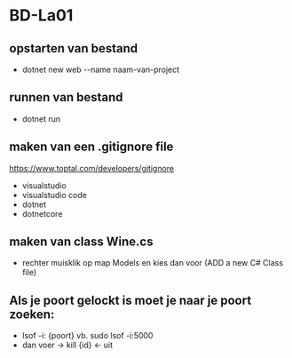 # BD-La01
## opstarten van bestand
- dotnet new web --name naam-van-project

## runnen van bestand
- dotnet run

## maken van een .gitignore file
https://www.toptal.com/developers/gitignore
- visualstudio
- visualstudio code
- dotnet
- dotnetcore

## maken van class Wine.cs
- rechter muisklik op map Models en kies dan voor (ADD a new C# Class file)

## Als je poort gelockt is moet je naar je poort zoeken:
- lsof -i: {poort} vb. sudo lsof -i:5000
- dan voer -> kill {id} <- uit
